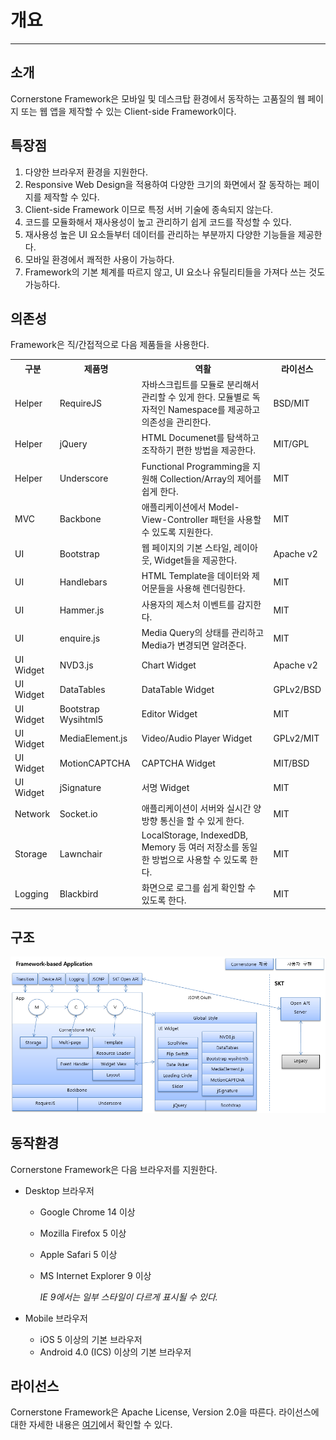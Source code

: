 <!--
{
	"id": 1,
	"title": "개요",
	"outline": "Cornerstone Framework은 모바일 및 데스크탑 환경에서 동작하는 고품질의 웹 페이지 또는 웹 앱을 제작할 수 있는 Client-side Framework이다...",
	"section": "Introduction",
	"order": [1, 1],
	"thumbnail": "1. Introduction.png"
}
-->

# 개요

----------

소개
---
Cornerstone Framework은 모바일 및 데스크탑 환경에서 동작하는 고품질의 웹 페이지 또는 웹 앱을 제작할 수 있는 Client-side Framework이다.

특장점
-----
1. 다양한 브라우저 환경을 지원한다.
2. Responsive Web Design을 적용하여 다양한 크기의 화면에서 잘 동작하는 페이지를 제작할 수 있다.
3. Client-side Framework 이므로 특정 서버 기술에 종속되지 않는다.
4. 코드를 모듈화해서 재사용성이 높고 관리하기 쉽게 코드를 작성할 수 있다.
5. 재사용성 높은 UI 요소들부터 데이터를 관리하는 부분까지 다양한 기능들을 제공한다.
6. 모바일 환경에서 쾌적한 사용이 가능하다.
7. Framework의 기본 체계를 따르지 않고, UI 요소나 유틸리티들을 가져다 쓰는 것도 가능하다.

의존성
-----
Framework은 직/간접적으로 다음 제품들을 사용한다.

<table class="table table-bordered">
	<tr>
		<th class="fixed_table">구분</th>
		<th class="fixed_table">제품명</th>
		<th>역활</th>
		<th>라이선스</th>
	</tr>
	<tr>
		<td class="fixed_table">Helper</td>
		<td class="fixed_table">RequireJS</td>
		<td>자바스크립트를 모듈로 분리해서 관리할 수 있게 한다. 모듈별로 독자적인 Namespace를 제공하고 의존성을 관리한다.</td>
		<td>BSD/MIT</td>
	</tr>
	<tr>
		<td class="fixed_table">Helper</td>
		<td class="fixed_table">jQuery</td>
		<td>HTML Documenet를 탐색하고 조작하기 편한 방법을 제공한다.</td>
		<td>MIT/GPL</td>
	</tr>
	<tr>
		<td class="fixed_table">Helper</td>
		<td class="fixed_table">Underscore</td>
		<td>Functional Programming을 지원해 Collection/Array의 제어를 쉽게 한다.</td>
		<td>MIT</td>
	</tr>
	<tr>
		<td class="fixed_table">MVC</td>
		<td class="fixed_table">Backbone</td>
		<td>애플리케이션에서 Model-View-Controller 패턴을 사용할 수 있도록 지원한다.</td>
		<td>MIT</td>
	</tr>
	<tr>
		<td class="fixed_table">UI</td>
		<td class="fixed_table">Bootstrap</td>
		<td>웹 페이지의 기본 스타일, 레이아웃, Widget들을 제공한다.</td>
		<td>Apache v2</td>
	</tr>
	<tr>
		<td class="fixed_table">UI</td>
		<td class="fixed_table">Handlebars</td>
		<td>HTML Template을 데이터와 제어문들을 사용해 렌더링한다.</td>
		<td>MIT</td>
	</tr>
	<tr>
		<td class="fixed_table">UI</td>
		<td class="fixed_table">Hammer.js</td>
		<td>사용자의 제스처 이벤트를 감지한다.</td>
		<td>MIT</td>
	</tr>
	<tr>
		<td class="fixed_table">UI</td>
		<td class="fixed_table">enquire.js </td>
		<td>Media Query의 상태를 관리하고 Media가 변경되면 알려준다.</td>
		<td>MIT</td>
	</tr>
	<tr>
		<td class="fixed_table">UI Widget</td>
		<td class="fixed_table">NVD3.js</td>
		<td>Chart Widget</td>
		<td>Apache v2</td>
	</tr>
	<tr>
		<td class="fixed_table">UI Widget</td>
		<td class="fixed_table">DataTables</td>
		<td>DataTable Widget</td>
		<td>GPLv2/BSD</td>
	</tr>
	<tr>
		<td class="fixed_table">UI Widget</td>
		<td class="fixed_table">Bootstrap Wysihtml5</td>
		<td>Editor Widget</td>
		<td>MIT</td>
	</tr>
	<tr>
		<td class="fixed_table">UI Widget</td>
		<td class="fixed_table">MediaElement.js</td>
		<td>Video/Audio Player Widget</td>
		<td>GPLv2/MIT</td>
	</tr>
	<tr>
		<td class="fixed_table">UI Widget</td>
		<td class="fixed_table">MotionCAPTCHA</td>
		<td>CAPTCHA Widget</td>
		<td>MIT/BSD</td>
	</tr>
	<tr>
		<td class="fixed_table">UI Widget</td>
		<td class="fixed_table">jSignature</td>
		<td>서명 Widget</td>
		<td>MIT</td>
	</tr>
	<tr>
		<td class="fixed_table">Network</td>
		<td class="fixed_table">Socket.io</td>
		<td>애플리케이션이 서버와 실시간 양방향 통신을 할 수 있게 한다.</td>
		<td>MIT</td>
	</tr>
	<tr>
		<td class="fixed_table">Storage</td>
		<td class="fixed_table">Lawnchair</td>
		<td>LocalStorage, IndexedDB, Memory 등 여러 저장소를 동일한 방법으로 사용할 수 있도록 한다.</td>
		<td>MIT</td>
	</tr>
	<tr>
		<td class="fixed_table">Logging</td>
		<td class="fixed_table">Blackbird</td>
		<td>화면으로 로그를 쉽게 확인할 수 있도록 한다.</td>
		<td>MIT</td>
	</tr>
</table>

구조
---
![](images/architecture.png?raw=true)

동작환경
------
Cornerstone Framework은 다음 브라우저를 지원한다.

* Desktop 브라우저
	* Google Chrome 14 이상
	* Mozilla Firefox 5 이상
	* Apple Safari 5 이상
	* MS Internet Explorer 9 이상
	
		_IE 9에서는 일부 스타일이 다르게 표시될 수 있다._

* Mobile 브라우저
	* iOS 5 이상의 기본 브라우저
	* Android 4.0 (ICS) 이상의 기본 브라우저

라이선스
------
Cornerstone Framework은 Apache License, Version 2.0을 따른다. 라이선스에 대한 자세한 내용은 [여기](http://www.olis.or.kr/ossw/license/license/detail.do?lid=1002)에서 확인할 수 있다.
